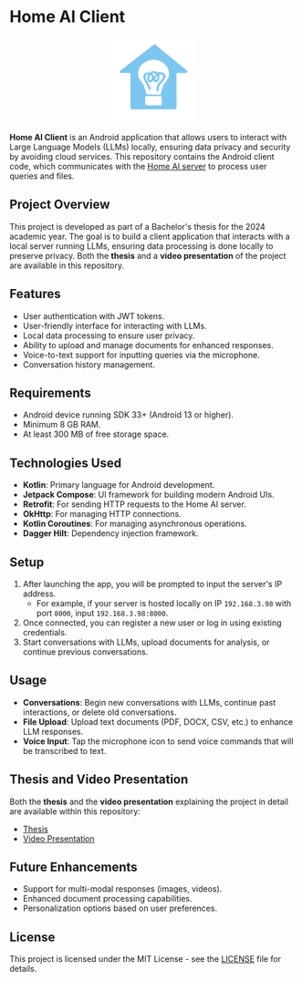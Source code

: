 # Home AI Client

<p align="center">
  <img src="./images/app_logo-cropped.png" alt="app logo" width="150" height="150">
</p>

**Home AI Client** is an Android application that allows users to interact with Large Language Models (LLMs) locally, ensuring data privacy and security by avoiding cloud services. This repository contains the Android client code, which communicates with the [Home AI server](https://github.com/thkox/home-ai-server/) to process user queries and files.

## Project Overview

This project is developed as part of a Bachelor's thesis for the 2024 academic year. The goal is to build a client application that interacts with a local server running LLMs, ensuring data processing is done locally to preserve privacy. Both the **thesis** and a **video presentation** of the project are available in this repository.


## Features

- User authentication with JWT tokens.
- User-friendly interface for interacting with LLMs.
- Local data processing to ensure user privacy.
- Ability to upload and manage documents for enhanced responses.
- Voice-to-text support for inputting queries via the microphone.
- Conversation history management.

## Requirements

- Android device running SDK 33+ (Android 13 or higher).
- Minimum 8 GB RAM.
- At least 300 MB of free storage space.

## Technologies Used

- **Kotlin**: Primary language for Android development.
- **Jetpack Compose**: UI framework for building modern Android UIs.
- **Retrofit**: For sending HTTP requests to the Home AI server.
- **OkHttp**: For managing HTTP connections.
- **Kotlin Coroutines**: For managing asynchronous operations.
- **Dagger Hilt**: Dependency injection framework.

## Setup

1. After launching the app, you will be prompted to input the server's IP address.
   - For example, if your server is hosted locally on IP `192.168.3.98` with port `8000`, input `192.168.3.98:8000`.
2. Once connected, you can register a new user or log in using existing credentials.
3. Start conversations with LLMs, upload documents for analysis, or continue previous conversations.

## Usage

- **Conversations**: Begin new conversations with LLMs, continue past interactions, or delete old conversations.
- **File Upload**: Upload text documents (PDF, DOCX, CSV, etc.) to enhance LLM responses.
- **Voice Input**: Tap the microphone icon to send voice commands that will be transcribed to text.

## Thesis and Video Presentation

Both the **thesis** and the **video presentation** explaining the project in detail are available within this repository:
- [Thesis](./docs/Thesis.pdf)
- [Video Presentation](./videos/Presentation.mp4)

## Future Enhancements

- Support for multi-modal responses (images, videos).
- Enhanced document processing capabilities.
- Personalization options based on user preferences.

## License

This project is licensed under the MIT License - see the [LICENSE](./LICENSE) file for details.
